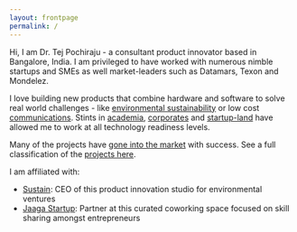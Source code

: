 ```yaml
---
layout: frontpage
permalink: /
---
```


Hi, I am Dr. Tej Pochiraju - a consultant product innovator based in Bangalore, India. I am privileged to have worked with numerous nimble startups and SMEs as well market-leaders such as Datamars, Texon and Mondelez.

I love building new products that combine hardware and software to solve real world challenges - like [environmental sustainability](/tag/energy/) or low cost [communications](/tag/electronics/). Stints in [academia](/tag/academia/), [corporates](/tag/corporate/) and [startup-land](/tag/startup/) have allowed me to work at all technology readiness levels.

Many of the projects have [gone into the market](/tag/released/) with success. See a full classification of the [projects here](/filter/).

I am affiliated with:

- [Sustain](http://jaagasustain.in): CEO of this product innovation studio for environmental ventures
- [Jaaga Startup](http://startup.jaaga.in): Partner at this curated coworking space focused on skill sharing amongst entrepreneurs
